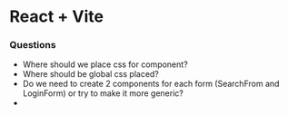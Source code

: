 # React + Vite

### Questions 

* Where should we place css for component?
* Where should be global css placed?
* Do we need to create 2 components for each form (SearchFrom and LoginForm) or try to make it more generic?
* 
